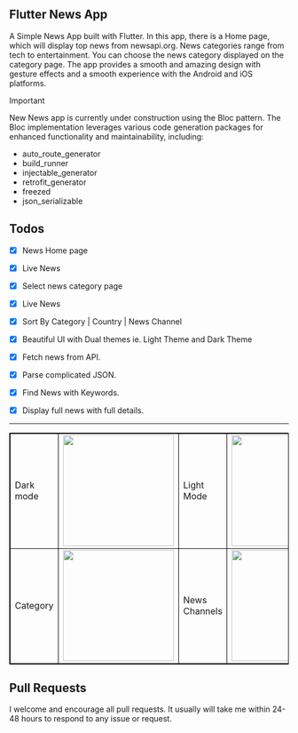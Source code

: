 ## Flutter News App

A Simple News App built with Flutter. In this app, there is a Home page, which will display top news from newsapi.org. News categories range from tech to entertainment. You can choose the news category displayed on the category page. The app provides a smooth and amazing design with gesture effects and a smooth experience with the Android and iOS platforms.

> [!IMPORTANT]
>  New News app is currently under construction using the Bloc pattern.
> The Bloc implementation leverages various code generation packages for enhanced functionality and maintainability, including:
> - auto_route_generator
>  - build_runner
>  - injectable_generator
>  - retrofit_generator
>  - freezed
>  - json_serializable

## Todos

- [x] News Home page
- [x] Live News
- [x] Select news category page
- [x] Live News
- [x] Sort By Category | Country | News Channel
- [x] Beautiful UI with Dual themes ie. Light Theme and Dark Theme
- [x] Fetch news from API.
- [x] Parse complicated JSON.
- [x] Find News with Keywords.
- [x] Display full news with full details.



<hr/>

<table style="border: 1px solid black;">
            <tr>
                <td  style="border: 1px solid black ;">
                    Dark mode
                </td>
                <td  style="border: 1px solid black ;">
                    <img src="https://raw.githubusercontent.com/j-j-gajjar/FLUTTER_NewsApp/master/ScreenShots/01.png"   width="200">
                </td>
                <td  style="border: 1px solid black ;">
                    Light Mode
                </td>
                <td  style="border: 1px solid black ;">
                    <img src="https://raw.githubusercontent.com/j-j-gajjar/FLUTTER_NewsApp/master/ScreenShots/02.png"   width="200">
                </td>
                 <td  style="border: 1px solid black ;">
                    Countries
                </td>
                <td  style="border: 1px solid black ;">
                    <img src="https://raw.githubusercontent.com/j-j-gajjar/FLUTTER_NewsApp/master/ScreenShots/03.png"   width="200">
                </td>
            </tr>
            <tr>
                <td  style="border: 1px solid black ;">
                    Category
                </td>
                <td  style="border: 1px solid black ;">
                    <img src="https://raw.githubusercontent.com/j-j-gajjar/FLUTTER_NewsApp/master/ScreenShots/04.png"   width="200">
                </td>
               <td  style="border: 1px solid black ;">
                    News Channels 
                </td>
                <td  style="border: 1px solid black ;">
                    <img src="https://raw.githubusercontent.com/j-j-gajjar/FLUTTER_NewsApp/master/ScreenShots/05.png"   width="200">
                </td>
            </tr>
        </table>

## Pull Requests

I welcome and encourage all pull requests. It usually will take me within 24-48 hours to respond to any issue or request.
